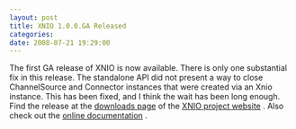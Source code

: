 ```yaml
---
layout: post
title: XNIO 1.0.0.GA Released
categories: 
date: 2008-07-21 19:29:00
---
```

 The first GA release of XNIO is now available. There is only one substantial fix in this release. The standalone API did not present a way to close ChannelSource and Connector instances that were created via an Xnio instance. This has been fixed, and I think the wait has been long enough.  
Find the release at the [downloads page](http://www.jboss.org/xnio/downloads/ "") of the [XNIO project website](http://www.jboss.org/xnio/ "") . Also check out the [online documentation](http://docs.jboss.org/xnio/1.0/api/index.html "") .